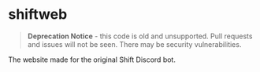 # shiftweb

> **Deprecation Notice** - this code is old and unsupported. Pull requests and issues will not be seen. There may be security vulnerabilities.

The website made for the original Shift Discord bot.
